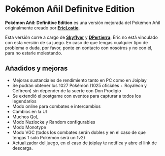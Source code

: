 # Pokémon Añil Definitve Edition

**Pokémon Añil: Definitive Edition** es una versión mejorada del Pokémon Añil originalmente creado por [**EricLostie**](https://x.com/Eric_Lostie). 

Esta versión corre a cargo de [**Skyflyer**](https://x.com/Sky_fangames) y [**DPertierra**](https://x.com/dpertierra). Eric no está vinculado con esta versión de su juego. En caso de que tengas cualquier tipo de  problema o duda, por favor, ponte en contacto con nosotros y no con él, para no estarle molestando.

## Añadidos y mejoras

- Mejoras sustanciales de rendimiento tanto en PC como en Joiplay
- Se podrán obtener los 1027 Pokémon (1025 oficiales + Royaleon y Cefireon) sin depender de la suerte con Don Prodigio
- Se extendió el postgame con eventos para capturar a todos los legendarios
- Modo online para combates e intercambios
- Cambios en la UI
- Muchos QoL
- Modo Nuzlocke y Random configurables
- Modo Monotype
- Modo VGC (todos los combates serán dobles y en el caso de que tengas 1 solo Pokémon será un 1v2)
- Actualizador del juego, en el caso de joiplay te notifica y abre el link de descarga.
